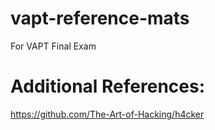 # vapt-reference-mats
For VAPT Final Exam

# Additional References:
https://github.com/The-Art-of-Hacking/h4cker
